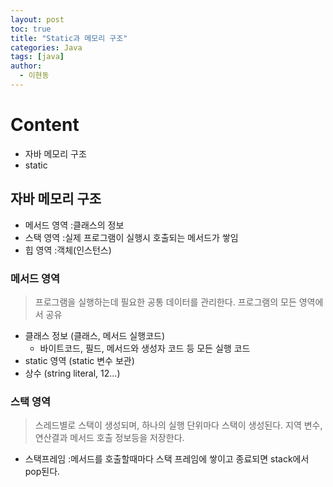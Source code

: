 ```yaml
---
layout: post
toc: true
title: "Static과 메모리 구조"
categories: Java
tags: [java]
author:
  - 이현동
---
```


# Content
- 자바 메모리 구조
- static

## 자바 메모리 구조
- 메서드 영역 :클래스의 정보
- 스택 영역 :실제 프로그램이 실행시 호출되는 메서드가 쌓임
- 힙 영역 :객체(인스턴스)

### 메서드 영역
> 프로그램을 실행하는데 필요한 공통 데이터를 관리한다. 프로그램의 모든 영역에서 공유

- 클래스 정보 (클래스, 메서드 실행코드)
  - 바이트코드, 필드, 메서드와 생성자 코드 등 모든 실행 코드
- static 영역 (static 변수 보관)
- 상수 (string literal, 12...)

### 스택 영역
> 스레드별로 스택이 생성되며, 하나의 실행 단위마다 스택이 생성된다. 지역 변수, 연산결과 메서드 호출 정보등을 저장한다.

- 스택프레임 :메서드를 호출할때마다 스택 프레임에 쌓이고 종료되면 stack에서 pop된다.


